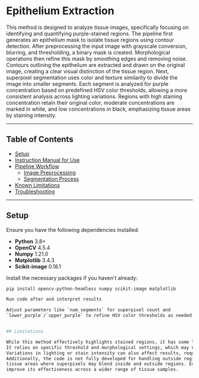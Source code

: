 # Epithelium Extraction

This method is designed to analyze tissue images, specifically focusing on identifying and quantifying purple-stained regions. 
The pipeline first generates an epithelium mask to isolate tissue regions using contour detection. 
After preprocessing the input image with grayscale conversion, blurring, and thresholding, a binary mask is created.
Morphological operations then refine this mask by smoothing edges and removing noise. 
Contours outlining the epithelium are extracted and drawn on the original image, creating a clear visual distinction of the tissue region.
Next, superpixel segmentation uses color and texture similarity to divide the image into smaller segments. 
Each segment is analyzed for purple concentration based on predefined HSV color thresholds, allowing a more consistent analysis across lighting variations. Regions with high staining concentration retain their original color, moderate concentrations are marked in white, and low concentrations in black, emphasizing tissue areas by staining intensity.

---

## Table of Contents
- [Setup](#setup)
- [Instruction Manual for Use](#instruction-manual-for-use)
- [Pipeline Workflow](#pipeline-workflow)
  - [Image Preprocessing](#image-preprocessing)
  - [Segmentation Process](#segmentation-process)
- [Known Limitations](#known-limitations)
- [Troubleshooting](#troubleshooting)

---

## Setup

Ensure you have the following dependencies installed:

- **Python** 3.8+
- **OpenCV** 4.5.4
- **Numpy** 1.21.0
- **Matplotlib** 3.4.3
- **Scikit-image** 0.18.1

Install the necessary packages if you haven't already:
```bash
pip install opencv-python-headless numpy scikit-image matplotlib

Run code after and interpret results

Adjust parameters like `num_segments` for superpixel count and 
`lower_purple`/`upper_purple` to refine HSV color thresholds as needed. 


## Limitations 

While this method effectively highlights stained regions, it has some limitations. 
It relies on specific threshold and morphological settings, which may need adjustment for different images.
Variations in lighting or stain intensity can also affect results, requiring color threshold adjustments. 
Additionally, the code is not fully developed for handling outside regions and struggles with overlapping
tissue areas where superpixels may blend inside and outside regions. Expanding these capabilities would 
improve its effectiveness across a wider range of tissue samples.

